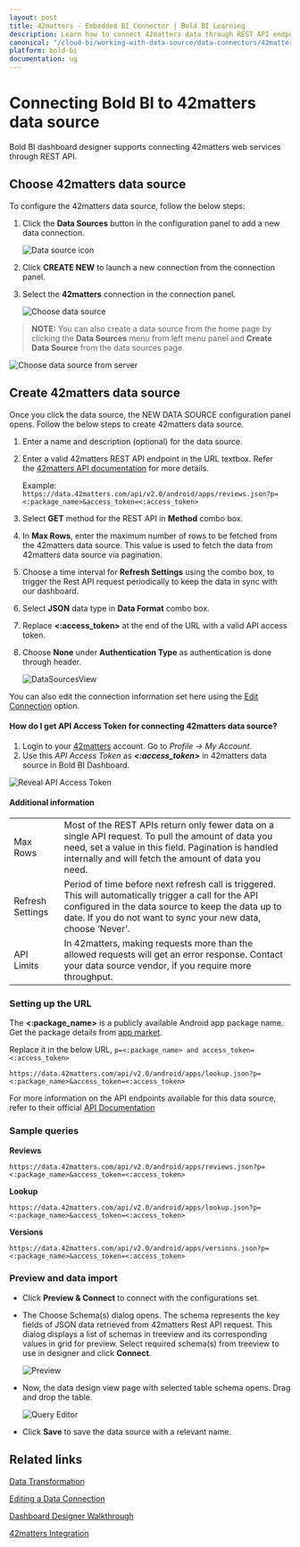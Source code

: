 ```yaml
---
layout: post
title: 42matters - Embedded BI Connector | Bold BI Learning
description: Learn how to connect 42matters data through REST API endpoint with Bold BI Embedded and create data source for dashboard configuration.
canonical: "/cloud-bi/working-with-data-source/data-connectors/42matters/"
platform: bold-bi
documentation: ug
---
```


# Connecting Bold BI to 42matters data source
Bold BI dashboard designer supports connecting 42matters web services through REST API. 

## Choose 42matters data source
To configure the 42matters data source, follow the below steps:
1. Click the **Data Sources** button in the configuration panel to add a new data connection.

   ![Data source icon](/static/assets/embedded/working-with-datasource/data-connectors/images/42matters/DataSourcesIcon.png)

2. Click **CREATE NEW** to launch a new connection from the connection panel.
3. Select the **42matters** connection in the connection panel.

   ![Choose data source](/static/assets/embedded/working-with-datasource/data-connectors/images/42matters/ChooseDS.png)

> **NOTE:**  You can also create a data source from the home page by clicking the **Data Sources** menu from left menu panel and **Create Data Source** from the data sources page.

   ![Choose data source from server](/static/assets/embedded/working-with-datasource/data-connectors/images/42matters/ChooseDS_server.png)

## Create 42matters data source
Once you click the data source, the NEW DATA SOURCE configuration panel opens. Follow the below steps to create 42matters data source.
1. Enter a name and description (optional) for the data source.
2. Enter a valid 42matters REST API endpoint in the URL textbox. Refer the [42matters API documentation](https://42matters.com/docs/overview) for more details.

    Example: `https://data.42matters.com/api/v2.0/android/apps/reviews.json?p=<:package_name>&access_token=<:access_token>`

3. Select **GET** method for the REST API in **Method** combo box.
4. In **Max Rows**, enter the maximum number of rows to be fetched from the 42matters data source. This value is used to fetch the data from 42matters data source via pagination.
5. Choose a time interval for **Refresh Settings** using the combo box, to trigger the Rest API request periodically to keep the data in sync with our dashboard.  
6. Select **JSON** data type in **Data Format** combo box.
7. Replace **&lt;:access_token&gt;** at the end of the URL with a valid API access token.
8. Choose **None** under **Authentication Type** as authentication is done through header.

    ![DataSourcesView](/static/assets/embedded/working-with-datasource/data-connectors/images/42matters/DataSourcesView.png)

You can also edit the connection information set here using the [Edit Connection](/embedded-bi/working-with-data-source/editing-a-data-connection/) option.

#### How do I get API Access Token for connecting 42matters data source?
1. Login to your [42matters](https://42matters.com/launchpad) account. Go to *Profile -> My Account*.
2. Use this *API Access Token* as ***&lt;:access_token&gt;*** in 42matters data source in Bold BI Dashboard.

![Reveal API Access Token](/static/assets/embedded/working-with-datasource/data-connectors/images/42matters/APIAccessToken.png)

#### Additional information
<table width="600">
<tr>
<td>
Max Rows
</td>
<td>
Most of the REST APIs return only fewer data on a single API request. To pull the amount of data you need, set a value in this field.  
Pagination is handled internally and will fetch the amount of data you need.
</td>
</tr>
<tr>
<td>
Refresh Settings
</td>
<td>
Period of time before next refresh call is triggered. This will automatically trigger a call for the API configured in the data source to keep the data up to date. If you do not want to sync your new data, choose ‘Never’.
</td>
</tr>
<tr>
<td>
API Limits
</td>
<td>
In 42matters, making requests more than the allowed requests will get an error response. Contact your data source vendor, if you require more throughput.
</td>
</tr>
</table>

### Setting up the URL

The **&lt;:package_name&gt;** is a publicly available Android app package name. Get the package details from [app market](https://42matters.com/app-market-explorer/android/?view=filter).

Replace it in the below URL, `p=<:package_name> and access_token=<:access_token>`

`https://data.42matters.com/api/v2.0/android/apps/lookup.json?p=<:package_name>&access_token=<:access_token>`

For more information on the API endpoints available for this data source, refer to their official [API Documentation]( https://42matters.com/docs/overview)

### Sample queries 

**Reviews** 

`https://data.42matters.com/api/v2.0/android/apps/reviews.json?p=<:package_name>&access_token=<:access_token>`

**Lookup** 
 
`https://data.42matters.com/api/v2.0/android/apps/lookup.json?p=<:package_name>&access_token=<:access_token>`

**Versions** 
 
`https://data.42matters.com/api/v2.0/android/apps/versions.json?p=<:package_name>&access_token=<:access_token>`

### Preview and data import
* Click **Preview & Connect** to connect with the configurations set.
* The Choose Schema(s) dialog opens. The schema represents the key fields of JSON data retrieved from 42matters Rest API request. This dialog displays a list of schemas in treeview and its corresponding values in grid for preview. Select required schema(s) from treeview to use in designer and click **Connect**.

   ![Preview](/static/assets/embedded/working-with-datasource/data-connectors/images/42matters/Preview.png)

* Now, the data design view page with selected table schema opens. Drag and drop the table.

   ![Query Editor](/static/assets/embedded/working-with-datasource/data-connectors/images/42matters/QueryEditor.png)

* Click **Save** to save the data source with a relevant name.

## Related links
[Data Transformation](/embedded-bi/working-with-data-source/transforming-data/joining-table/)

[Editing a Data Connection](/embedded-bi/working-with-data-source/editing-a-data-connection/)   

[Dashboard Designer Walkthrough](/embedded-bi/getting-started/quick-start/)

[42matters Integration](https://www.boldbi.com/integrations/42matters?utm_source=syncfusion&utm_medium=documentation&utm_campaign=boldbi42mattersintegration)
